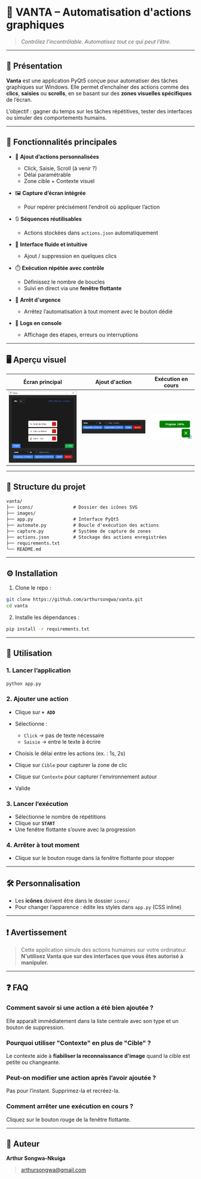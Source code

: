 # 🧠 VANTA – Automatisation d'actions graphiques

> *Contrôlez l’incontrôlable. Automatisez tout ce qui peut l’être.*

---

## 📌 Présentation

**Vanta** est une application PyQt5 conçue pour automatiser des tâches graphiques sur Windows. Elle permet d’enchaîner des actions comme des **clics**, **saisies** ou **scrolls**, en se basant sur des **zones visuelles spécifiques** de l’écran.

L’objectif : gagner du temps sur les tâches répétitives, tester des interfaces ou simuler des comportements humains.

---

## 🚀 Fonctionnalités principales

* 🎯 **Ajout d’actions personnalisées**

  * Click, Saisie, Scroll (à venir ?)
  * Délai paramétrable
  * Zone cible + Contexte visuel

* 🖼️ **Capture d’écran intégrée**

  * Pour repérer précisément l’endroit où appliquer l’action

* 🔃 **Séquences réutilisables**

  * Actions stockées dans `actions.json` automatiquement

* 🧭 **Interface fluide et intuitive**

  * Ajout / suppression en quelques clics

* ⏱️ **Exécution répétée avec contrôle**

  * Définissez le nombre de boucles
  * Suivi en direct via une **fenêtre flottante**

* 🛑 **Arrêt d'urgence**

  * Arrêtez l’automatisation à tout moment avec le bouton dédié

* 📄 **Logs en console**

  * Affichage des étapes, erreurs ou interruptions

---

## 🖥️ Aperçu visuel

| Écran principal         | Ajout d'action             | Exécution en cours              |
| ----------------------- | -------------------------- | ------------------------------- |
| ![images/Home.PNG](images/Home.PNG)    | ![](images/add.PNG)        | ![images/progress.PNG](images/progress.PNG)        |

---

## 🧩 Structure du projet

```
vanta/
├── icons/               # Dossier des icônes SVG
├── images/      
├── app.py               # Interface PyQt5
├── automate.py          # Boucle d'exécution des actions
├── capture.py           # Système de capture de zones
├── actions.json         # Stockage des actions enregistrées       
├── requirements.txt
└── README.md
```

---

## ⚙️ Installation

1. Clone le repo :

```bash
git clone https://github.com/arthursongwa/vanta.git
cd vanta
```

2. Installe les dépendances :

```bash
pip install -r requirements.txt
```

---

## 🧪 Utilisation

### 1. Lancer l’application

```bash
python app.py
```

### 2. Ajouter une action

* Clique sur **`+ ADD`**
* Sélectionne :

  * `Click` → pas de texte nécessaire
  * `Saisie` → entre le texte à écrire
* Choisis le délai entre les actions (ex. : 1s, 2s)
* Clique sur `Cible` pour capturer la zone de clic
* Clique sur `Contexte` pour capturer l'environnement autour
* Valide

### 3. Lancer l’exécution

* Sélectionne le nombre de répétitions
* Clique sur **`START`**
* Une fenêtre flottante s’ouvre avec la progression

### 4. Arrêter à tout moment

* Clique sur le bouton rouge dans la fenêtre flottante pour stopper

---

## 🛠️ Personnalisation

* Les **icônes** doivent être dans le dossier `icons/`
* Pour changer l’apparence : édite les styles dans `app.py` (CSS inline)

---

## ❗ Avertissement

> Cette application simule des actions humaines sur votre ordinateur.
> **N'utilisez Vanta que sur des interfaces que vous êtes autorisé à manipuler.**

---

## ❓ FAQ

### Comment savoir si une action a été bien ajoutée ?

Elle apparaît immédiatement dans la liste centrale avec son type et un bouton de suppression.

### Pourquoi utiliser "Contexte" en plus de "Cible" ?

Le contexte aide à **fiabiliser la reconnaissance d'image** quand la cible est petite ou changeante.

### Peut-on modifier une action après l’avoir ajoutée ?

Pas pour l’instant. Supprimez-la et recréez-la.

### Comment arrêter une exécution en cours ?

Cliquez sur le bouton rouge de la fenêtre flottante.

---

## 👤 Auteur

**Arthur Songwa-Nkuiga**

> [arthursongwa@gmail.com](mailto:arthursongwa@gmail.com)